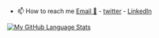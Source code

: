 - 📫 How to reach me [Email :email:](mailto:ihtyyarovich@gmail.com) -  [twitter](https://twitter.com/i_umarov) -  [LinkedIn](https://www.linkedin.com/in/islamumarov/)

[![My GitHub Language Stats](https://github-readme-stats.vercel.app/api/top-langs/?username=islamumarov&langs_count=5&theme=tokyonight)]()

